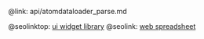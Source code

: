 @link: api/atomdataloader_parse.md

@seolinktop: [ui widget library](https://webix.com)
@seolink: [web spreadsheet](https://webix.com/spreadsheet/)